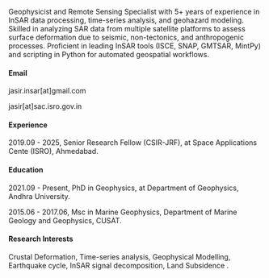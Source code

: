 Geophysicist and Remote Sensing Specialist with 5+ years of experience in InSAR data processing, time-series analysis, and geohazard modeling. Skilled in analyzing SAR data from multiple satellite platforms to assess surface deformation due to seismic, non-tectonics, and anthropogenic processes. Proficient in leading InSAR tools (ISCE, SNAP, GMTSAR, MintPy) and scripting in Python for automated geospatial workflows.
#### Email
jasir.insar[at]gmail.com

jasir[at]sac.isro.gov.in


#### Experience
2019.09 - 2025, Senior Research Fellow (CSIR-JRF), at Space Applications Cente (ISRO), Ahmedabad.


#### Education
2021.09 - Present, PhD in Geophysics, at Department of Geophysics, Andhra University.

2015.06 - 2017.06, Msc in Marine Geophysics, Department of Marine Geology and Geophysics, CUSAT.

#### Research Interests
Crustal Deformation, Time-series analysis, Geophysical Modelling, Earthquake cycle, InSAR signal decomposition, Land Subsidence .
